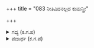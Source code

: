 +++
title = "083 ನೀತಿವಿದನಲ್ಲದ ಕುಮನ್ತ್ರೀ"

+++

<details><summary>ಗದ್ಯ (ಕ.ಗ.ಪ) </summary>

83. ಒಳ್ಳೆಯ ನಡತೆಯಿಲ್ಲದ, ರಾಜನೀತಿಯನ್ನು ತಿಳಿಯದ ಕೆಟ್ಟಮಂತ್ರಿ, ಸೌಜನ್ಯತೆ ಸರಳತೆಯನ್ನು ಹೊಂದದಿರುವ ಪುರೋಹಿತ ಇವರುಗಳೇತಕೆ ? ಇವರುಗಳಿಂದ ಯಾವ ಪುರುಷಾರ್ಥಗಳು ಈಡೇರುವುವು ? ಕಳವಳದಿಂದ ಯುದ್ಧಭೂಮಿಗೆ ಭಯ ಅಂಜಿಕೆಗಳಿಂದ ಹೋಗುವ ಅರಸನಿಂದ ಸಕಲ ಸಂಪದಗಳು ಹಾಳಾಗುವುದಿಲ್ಲವೇ ?
</details>

<details><summary>ಪದಾರ್ಥ (ಕ.ಗ.ಪ) </summary>

ಕಾತರಿಸಿ-ಕಳವಳಿಸಿ, ಭೂಭುಜ-ಅರಸು, ಬೀಯು-ಹಾಳಾಗು
</details>
